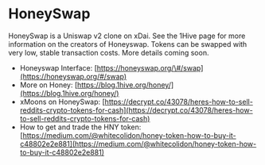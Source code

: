 # HoneySwap

HoneySwap is a Uniswap v2 clone on xDai. See the 1Hive page for more information on the creators of Honeyswap. Tokens can be swapped with very low, stable transaction costs. More details coming soon.

* Honeyswap Interface: [https://honeyswap.org/\#/swap](https://honeyswap.org/#/swap)
* More on Honey: [https://blog.1hive.org/honey/](https://blog.1hive.org/honey/)
* xMoons on HoneySwap: [https://decrypt.co/43078/heres-how-to-sell-reddits-crypto-tokens-for-cash](https://decrypt.co/43078/heres-how-to-sell-reddits-crypto-tokens-for-cash)
* How to get and trade the HNY token: [https://medium.com/@whitecolidon/honey-token-how-to-buy-it-c48802e2e881](https://medium.com/@whitecolidon/honey-token-how-to-buy-it-c48802e2e881)

